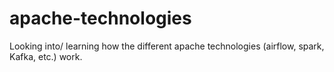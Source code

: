 # apache-technologies
Looking into/ learning how the different apache technologies (airflow, spark, Kafka, etc.) work.
